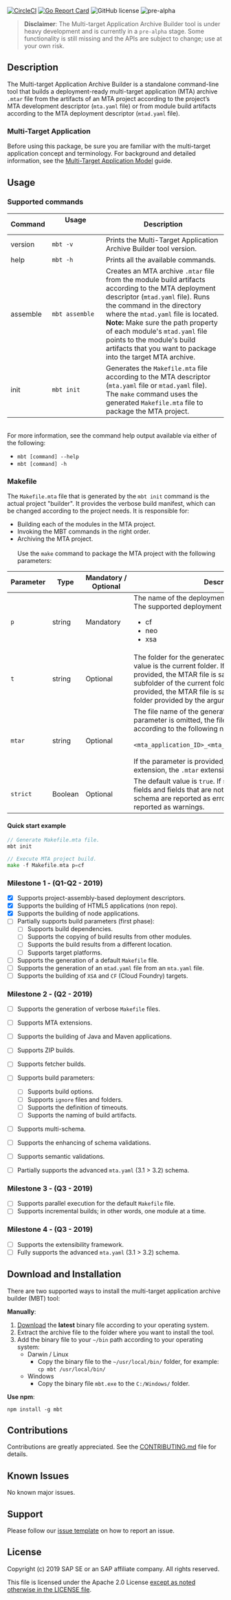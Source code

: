 [![CircleCI](https://circleci.com/gh/SAP/cloud-mta-build-tool.svg?style=svg&circle-token=ecedd1dce3592adcd72ee4c61481972c32dcfad7)](https://circleci.com/gh/SAP/cloud-mta-build-tool)
[![Go Report Card](https://goreportcard.com/badge/github.com/SAP/cloud-mta-build-tool)](https://goreportcard.com/report/github.com/SAP/cloud-mta-build-tool)
![GitHub license](https://img.shields.io/badge/license-Apache_2.0-blue.svg)
![pre-alpha](https://img.shields.io/badge/Release-pre--alpha-orange.svg)

> <b>Disclaimer</b>: The Multi-target Application Archive Builder tool is under heavy development and is currently in a `pre-alpha` stage.
                   Some functionality is still missing and the APIs are subject to change; use at your own risk.



## Description

The Multi-target Application Archive Builder is a standalone command-line tool that builds a deployment-ready
multi-target application (MTA) archive `.mtar` file from the artifacts of an MTA project according to the project’s MTA
development descriptor (`mta.yaml` file) or from module build artifacts according to the MTA deployment descriptor (`mtad.yaml` file).

### Multi-Target Application

Before using this package, be sure you are familiar with the multi-target application concept and terminology.
For background and detailed information, see the [Multi-Target Application Model](https://www.sap.com/documents/2016/06/e2f618e4-757c-0010-82c7-eda71af511fa.html) guide.                   

## Usage

### Supported commands

| Command | Usage &nbsp;&nbsp;&nbsp;&nbsp;&nbsp;&nbsp;&nbsp;&nbsp;&nbsp;&nbsp;&nbsp;&nbsp;&nbsp;&nbsp;&nbsp;&nbsp;&nbsp;&nbsp;&nbsp;&nbsp;&nbsp;&nbsp;&nbsp;&nbsp;       | Description                                                    
| ------  | --------       |  ----------                                                    
| version | `mbt -v`     | Prints the Multi-Target Application Archive Builder tool version.                                        | x
| help    | `mbt -h`     | Prints all the available commands.                             
| assemble    | `mbt assemble`     | Creates an MTA archive `.mtar` file from the module build artifacts according to the MTA deployment descriptor (`mtad.yaml` file). Runs the command in the directory where the `mtad.yaml` file is located. <br>**Note:** Make sure the path property of each module's `mtad.yaml` file points to the module's build artifacts that you want to package into the target MTA archive. 
| init    | `mbt init`     | Generates the `Makefile.mta` file according to the MTA descriptor (`mta.yaml` file or `mtad.yaml` file). <br> The `make` command uses the generated `Makefile.mta` file to package the MTA project. 
<br>
For more information, see the command help output available via either of the following:

- `mbt [command] --help` 
- `mbt [command] -h`


### Makefile
The `Makefile.mta` file that is generated by the `mbt init` command is the actual project "builder". It provides the verbose build manifest, which can be changed according to the project needs. It is responsible for:
- Building each of the modules in the MTA project.
- Invoking the MBT commands in the right order.
- Archiving the MTA project.<br><br>
Use the `make` command to package the MTA project with the following parameters:



| Parameter        | Type | Mandatory&nbsp;/<br>Optional        | Description                 | Examples&nbsp;&nbsp;&nbsp;&nbsp;&nbsp;&nbsp;&nbsp;&nbsp;&nbsp;&nbsp;&nbsp;&nbsp;&nbsp;&nbsp;&nbsp;&nbsp;&nbsp;&nbsp;&nbsp;&nbsp;&nbsp;&nbsp;&nbsp;&nbsp;&nbsp;&nbsp;&nbsp;&nbsp;&nbsp;&nbsp;&nbsp;&nbsp;&nbsp;&nbsp;&nbsp;&nbsp;&nbsp;&nbsp;&nbsp;&nbsp;&nbsp;&nbsp;&nbsp;&nbsp;&nbsp;&nbsp;&nbsp;&nbsp;&nbsp;&nbsp;&nbsp;&nbsp;&nbsp;&nbsp;&nbsp;&nbsp;&nbsp;&nbsp;    
| -----------  | ------ | -------       |  ----------                              |  --------------------------------------
| `p`  | string     | Mandatory     | The name of the deployment platform. <br>The supported deployment platforms are: <ul><li>cf <li>neo<li>xsa                                      |`make -f Makefile.mta p=cf`
| `t`    | string     | Optional  | The folder for the generated MTAR file. The default value is the current folder. If this parameter is not provided, the MTAR file is saved in the `mta_archives` subfolder of the current folder. If the parameter is provided, the MTAR file is saved in the root of the folder provided by the argument.                              | `make -f Makefile.mta p=cf t=C:\temp`
| `mtar`    | string     |   Optional  | The file name of the generated archive file. If this parameter is omitted, the file name is created according to the following naming convention: <br><br> `<mta_application_ID>_<mta_application_version>.mtar` <br><br> If the parameter is provided, but does not include an extension, the `.mtar` extension is added. | `make -f Makefile.mta p=cf mtar=myMta`<br><br> `make -f Makefile.mta p=cf mtar=myMta.mtar`
| `strict`    | Boolean     | Optional    | The default value is `true`. If set to `true`, the duplicated fields and fields that are not defined in the `mta.yaml` schema are reported as errors. If set to `false`, they are reported as warnings. | `make -f Makefile.mta p=cf strict=false`


#### Quick start example

```go
// Generate Makefile.mta file.
mbt init 

// Execute MTA project build.
make -f Makefile.mta p=cf

```


### Milestone 1  - (Q1-Q2 - 2019)

 - [x] Supports project-assembly-based deployment descriptors.
 - [x] Supports the building of HTML5 applications (non repo).
 - [x] Supports the building of node applications.
 - [ ] Partially supports build parameters (first phase):
    - [ ] Supports build dependencies.
    - [ ] Supports the copying of build results from other modules.
    - [ ] Supports the build results from a different location.
    - [ ] Supports target platforms.
 - [ ] Supports the generation of a default `Makefile` file.
 - [ ] Supports the generation of an `mtad.yaml` file from an `mta.yaml` file.
 - [ ] Supports the building of `XSA` and `CF` (Cloud Foundry) targets.

### Milestone 2 - (Q2 - 2019)

  - [ ] Supports the generation of verbose `Makefile` files.
  - [ ] Supports MTA extensions.
  - [ ] Supports the building of Java and Maven applications.
  - [ ] Supports ZIP builds.
  - [ ] Supports fetcher builds.
  - [ ] Supports build parameters:
    - [ ] Supports build options.
    - [ ] Supports `ignore` files and folders.
    - [ ] Supports the definition of timeouts.
    - [ ] Supports the naming of build artifacts.
  - [ ] Supports multi-schema.
  - [ ] Supports the enhancing of schema validations.
  - [ ] Supports semantic validations.
  - [ ] Partially supports the advanced `mta.yaml` (3.1 > 3.2) schema.


 ### Milestone 3 - (Q3 - 2019)

  - [ ] Supports parallel execution for the default `Makefile` file.
  - [ ] Supports incremental builds; in other words, one module at a time.

 ### Milestone 4 - (Q3 - 2019)

 - [ ] Supports the extensibility framework.
 - [ ] Fully supports the advanced `mta.yaml` (3.1 > 3.2) schema.

## Download and Installation

 There are two supported ways to install the multi-target application archive builder (MBT) tool:

 **Manually**:
  1. [Download](https://github.com/SAP/cloud-mta-build-tool/releases) the **latest** binary file according to your operating system.
  2. Extract the archive file to the folder where you want to install the tool.
  3. Add the binary file to your `~/bin` path according to your operating system:     
        - Darwin / Linux
          - Copy the binary file to the `~/usr/local/bin/` folder, for example: `cp mbt /usr/local/bin/`
        - Windows
          -  Copy the binary file `mbt.exe` to the `C:/Windows/` folder.

**Use npm**:
```
npm install -g mbt
```

## Contributions

Contributions are greatly appreciated.
See the [CONTRIBUTING.md](./.github/CONTRIBUTING.md) file for details.

## Known Issues

No known major issues.

## Support

Please follow our [issue template](https://github.com/SAP/cloud-mta-build-tool/issues/new/choose) on how to report an issue.

 ## License

Copyright (c) 2019 SAP SE or an SAP affiliate company. All rights reserved.

This file is licensed under the Apache 2.0 License [except as noted otherwise in the LICENSE file](/LICENSE).
